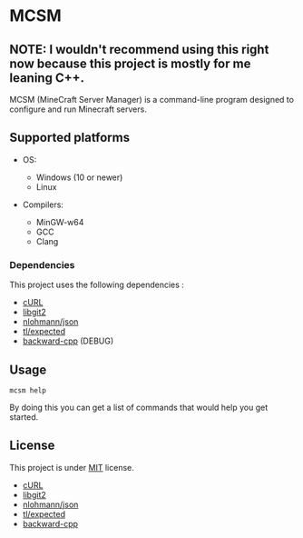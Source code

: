 
# MCSM

<h2>NOTE: I wouldn't recommend using this right now because this project is mostly for me leaning C++.</h2>

MCSM (MineCraft Server Manager) is a command-line program designed to configure and run Minecraft servers.

## Supported platforms

* OS:
  * Windows (10 or newer)
  * Linux

* Compilers:
  * MinGW-w64
  * GCC
  * Clang

### Dependencies

This project uses the following dependencies :

* [cURL](https://github.com/curl/curl)
* [libgit2](https://github.com/libgit2/libgit2)
* [nlohmann/json](https://github.com/nlohmann/json)
* [tl/expected](https://github.com/TartanLlama/expected)
* [backward-cpp](https://github.com/bombela/backward-cpp) (DEBUG)

## Usage

    mcsm help

By doing this you can get a list of commands that would help you get started.

## License

This project is under [MIT](LICENSE) license.

* [cURL](https://curl.se/docs/copyright.html)
* [libgit2](https://github.com/libgit2/libgit2/blob/main/COPYING)
* [nlohmann/json](https://github.com/nlohmann/json/blob/develop/LICENSE.MIT)
* [tl/expected](https://github.com/TartanLlama/expected/blob/master/COPYING)
* [backward-cpp](https://github.com/bombela/backward-cpp/blob/master/LICENSE.txt)
